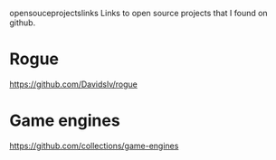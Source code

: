opensouceprojectslinks
Links to open source projects that I found on github.
# Rogue
https://github.com/Davidslv/rogue
# Game engines
https://github.com/collections/game-engines
